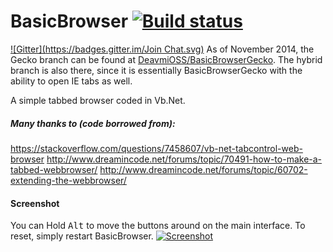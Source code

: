 # BasicBrowser [![Build status](https://ci.appveyor.com/api/projects/status/vk3okvf6qmlpykgx)](https://ci.appveyor.com/project/Walkman100/basicbrowser)
[![Gitter](https://badges.gitter.im/Join Chat.svg)](https://gitter.im/Walkman100/Walkman?utm_source=badge&utm_medium=badge&utm_campaign=pr-badge&utm_content=badge)
As of November 2014, the Gecko branch can be found at [DeavmiOSS/BasicBrowserGecko](https://github.com/DeavmiOSS/BasicBrowserGecko). The hybrid branch is also there, since it is essentially BasicBrowserGecko with the ability to open IE tabs as well.

A simple tabbed browser coded in Vb.Net.

##### Many thanks to (code borrowed from):
https://stackoverflow.com/questions/7458607/vb-net-tabcontrol-web-browser
http://www.dreamincode.net/forums/topic/70491-how-to-make-a-tabbed-webbrowser/
http://www.dreamincode.net/forums/topic/60702-extending-the-webbrowser/

#### Screenshot
You can Hold <kbd>Alt</kbd> to move the buttons around on the main interface. To reset, simply restart BasicBrowser.
[![Screenshot](http://walkman100.github.io/Walkman/Images/WindowsProjectsScreenshots/BasicBrowser/MainWindow.png)](http://walkman100.github.io/Walkman/Images/WindowsProjectsScreenshots/BasicBrowser/MainWindow.png)

